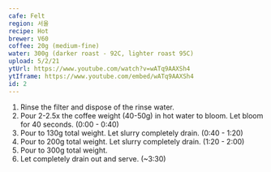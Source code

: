 ```yaml
---
cafe: Felt
region: 서울
recipe: Hot
brewer: V60
coffee: 20g (medium-fine)
water: 300g (darker roast - 92C, lighter roast 95C)
upload: 5/2/21 
ytUrl: https://www.youtube.com/watch?v=wATq9AAXSh4
ytIframe: https://www.youtube.com/embed/wATq9AAXSh4
id: 2
---
```


1. Rinse the filter and dispose of the rinse water.
2. Pour 2-2.5x the coffee weight (40-50g) in hot water to bloom. Let bloom for 40 seconds. (0:00 - 0:40)
3. Pour to 130g total weight. Let slurry completely drain. (0:40 - 1:20)
4. Pour to 200g total weight. Let slurry completely drain. (1:20 - 2:00)
5. Pour to 300g total weight. 
6. Let completely drain out and serve. (~3:30)